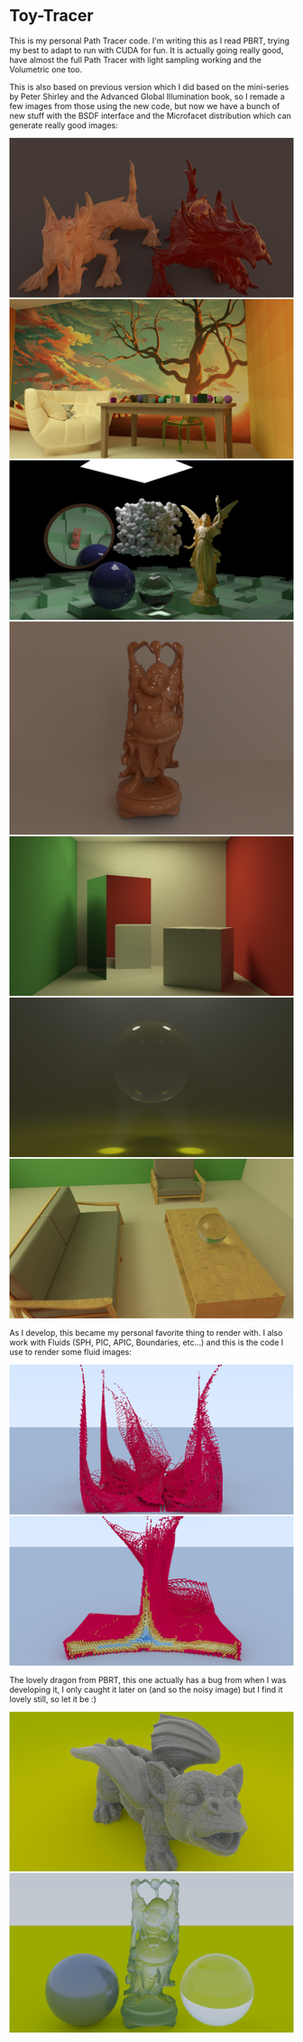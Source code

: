 # Toy-Tracer
This is my personal Path Tracer code. I'm writing this as I read PBRT, trying my best to adapt to run with CUDA for fun.
It is actually going really good, have almost the full Path Tracer with light sampling working and the Volumetric one too.

This is also based on previous version which I did based on the mini-series by Peter Shirley and the Advanced Global Illumination book,
so I remade a few images from those using the new code, but now we have a bunch of new stuff with the BSDF interface and the Microfacet distribution which can generate really good images:

![Alt text](/images/sssdragon.png)
![Alt text](/images/room.png)
![Alt text](/images/scene0.png)
![Alt text](/images/budda_sub.png)
![Alt text](/images/cornell.png)
![Alt text](/images/vol_caustic.png)
![Alt text](/images/room2.png)

As I develop, this became my personal favorite thing to render with. I also work with Fluids (SPH, PIC, APIC, Boundaries, etc...)
and this is the code I use to render some fluid images:

![Alt text](/images/quad_dam_80.png)
![Alt text](/images/fluid_scene1.png)

The lovely dragon from PBRT, this one actually has a bug from when I was developing it, I only caught it later on (and so the noisy image) but I find
it lovely still, so let it be :)

![Alt text](/images/dragon2.png)
![Alt text](/images/glassmicro.png)
